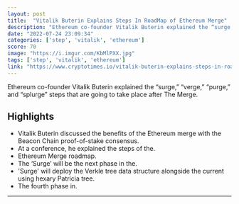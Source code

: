 ```yaml
---
layout: post
title:  "Vitalik Buterin Explains Steps In RoadMap of Ethereum Merge"
description: "Ethereum co-founder Vitalik Buterin explained the “surge,” “verge,” “purge,” and “splurge” steps that are going to take place after The Merge."
date: "2022-07-24 23:09:34"
categories: ['step', 'vitalik', 'ethereum']
score: 70
image: "https://i.imgur.com/KbMlPXX.jpg"
tags: ['step', 'vitalik', 'ethereum']
link: "https://www.cryptotimes.io/vitalik-buterin-explains-steps-in-roadmap-of-ethereum-merge/"
---
```


Ethereum co-founder Vitalik Buterin explained the “surge,” “verge,” “purge,” and “splurge” steps that are going to take place after The Merge.

## Highlights

- Vitalik Buterin discussed the benefits of the Ethereum merge with the Beacon Chain proof-of-stake consensus.
- At a conference, he explained the steps of the.
- Ethereum Merge roadmap.
- The ‘Surge’ will be the next phase in the.
- 'Surge' will deploy the Verkle tree data structure alongside the current using hexary Patricia tree.
- The fourth phase in.

---
